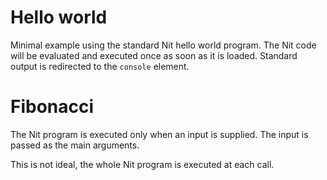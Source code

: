 # Hello world

Minimal example using the standard Nit hello world program. The Nit code will be evaluated and executed once as soon as it is loaded. Standard output is redirected to the `console` element.

# Fibonacci

The Nit program is executed only when an input is supplied. The input is passed as the main arguments.

This is not ideal, the whole Nit program is executed at each call.
